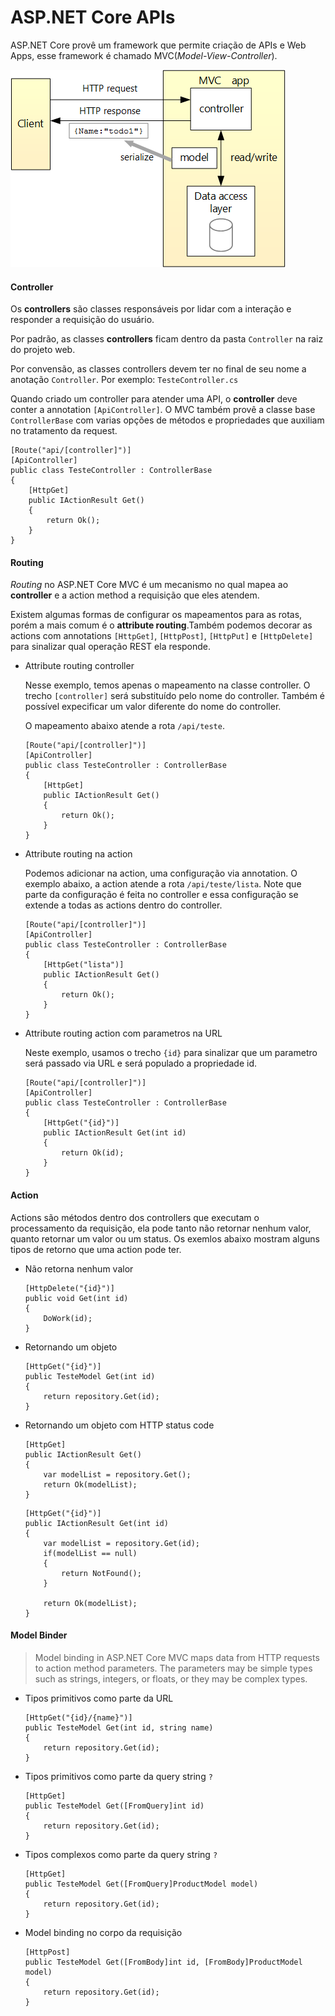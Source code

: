 # ASP.NET Core APIs
ASP.NET Core provê um framework que permite criação de APIs e Web Apps, esse framework é chamado MVC(*Model-View-Controller*).

![ASP.NET Core API](architecture.png)

#### Controller

Os **controllers** são classes responsáveis por lidar com a interação e responder a requisição do usuário.

Por padrão, as classes **controllers** ficam dentro da pasta `Controller` na raiz do projeto web.

Por convensão, as classes controllers devem ter no final de seu nome a anotação `Controller`. Por exemplo: `TesteController.cs`

Quando criado um controller para atender uma API, o **controller** deve conter a annotation `[ApiController]`. O MVC também provê a classe base `ControllerBase` com varias opções de métodos e propriedades que auxiliam no tratamento da request.

```
[Route("api/[controller]")]
[ApiController]
public class TesteController : ControllerBase
{        
    [HttpGet]
    public IActionResult Get()
    {
        return Ok();
    }
}
```

#### Routing

*Routing* no ASP.NET Core MVC é um mecanismo no qual mapea ao **controller** e a action method a requisição que eles atendem.

Existem algumas formas de configurar os mapeamentos para as rotas, porém a mais comum é o **attribute routing**.Também podemos decorar as actions com annotations `[HttpGet]`, `[HttpPost]`, `[HttpPut]` e `[HttpDelete]` para sinalizar qual operação REST ela responde.

- Attribute routing controller

    Nesse exemplo, temos apenas o mapeamento na classe controller. O trecho `[controller]` será substituído pelo nome do controller. Também é possível expecificar um valor diferente do nome do controller.

    O mapeamento abaixo atende a rota `/api/teste`.
    ```
    [Route("api/[controller]")]
    [ApiController]
    public class TesteController : ControllerBase
    {        
        [HttpGet]
        public IActionResult Get()
        {
            return Ok();
        }
    }
    ```

- Attribute routing na action

    Podemos adicionar na action, uma configuração via annotation. O exemplo abaixo, a action atende a rota `/api/teste/lista`. Note que parte da configuração é feita no controller e essa configuração se extende a todas as actions dentro do controller.
    ```
    [Route("api/[controller]")]
    [ApiController]
    public class TesteController : ControllerBase
    {        
        [HttpGet("lista")]
        public IActionResult Get()
        {
            return Ok();
        }
    }
    ```

- Attribute routing action com parametros na URL

    Neste exemplo, usamos o trecho `{id}` para sinalizar que um parametro será passado via URL e será populado a propriedade id.
    ```
    [Route("api/[controller]")]
    [ApiController]
    public class TesteController : ControllerBase
    {        
        [HttpGet("{id}")]
        public IActionResult Get(int id)
        {
            return Ok(id);
        }
    }
    ```
#### Action
Actions são métodos dentro dos controllers que executam o processamento da requisição, ela pode tanto não retornar nenhum valor, quanto retornar um valor ou um status. Os exemlos abaixo mostram alguns tipos de retorno que uma action pode ter.

- Não retorna nenhum valor
    ```
    [HttpDelete("{id}")]
    public void Get(int id)
    {
        DoWork(id);
    }
    ```

- Retornando um objeto
    ```
    [HttpGet("{id}")]
    public TesteModel Get(int id)
    {
        return repository.Get(id);
    }
    ```

- Retornando um objeto com HTTP status code
    ```
    [HttpGet]
    public IActionResult Get()
    {
        var modelList = repository.Get();
        return Ok(modelList);
    }
    ```
    ```
    [HttpGet("{id}")]
    public IActionResult Get(int id)
    {
        var modelList = repository.Get(id);
        if(modelList == null)
        {
            return NotFound();
        }

        return Ok(modelList);
    }
    ```

#### Model Binder
>Model binding in ASP.NET Core MVC maps data from HTTP requests to action method parameters. The parameters may be simple types such as strings, integers, or floats, or they may be complex types. 

- Tipos primitivos como parte da URL
    ```
    [HttpGet("{id}/{name}")]
    public TesteModel Get(int id, string name)
    {
        return repository.Get(id);
    }
    ```
- Tipos primitivos como parte da query string `?`
    ```
    [HttpGet]
    public TesteModel Get([FromQuery]int id)
    {
        return repository.Get(id);
    }
    ```
- Tipos complexos como parte da query string `?`
    ```
    [HttpGet]
    public TesteModel Get([FromQuery]ProductModel model)
    {
        return repository.Get(id);
    }
    ```
- Model binding no corpo da requisição
    ```
    [HttpPost]
    public TesteModel Get([FromBody]int id, [FromBody]ProductModel model)
    {
        return repository.Get(id);
    }
    ```